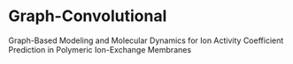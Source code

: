 # Graph-Convolutional
Graph-Based Modeling and Molecular Dynamics for Ion Activity Coefficient Prediction in Polymeric Ion-Exchange Membranes
